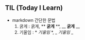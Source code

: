 ## TIL (Today I Learn)

- markdown
간단한 문법
    1. 굵게 : 굵게, ** **굵게** **, __ __굵게__ __
    2. 기울임 : * *기울임* *, _ _기울임_ _
    